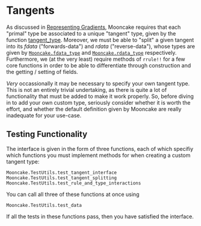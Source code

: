 # Tangents

As discussed in [Representing Gradients](@ref), Mooncake requires that each "primal" type be associated to a unique "tangent" type, given by the function [tangent_type](@ref).
Moreover, we must be able to "split" a given tangent into its _fdata_ ("forwards-data") and _rdata_ ("reverse-data"), whose types are given by [`Mooncake.fdata_type`](@ref) and [`Mooncake.rdata_type`](@ref) respectively.
Furthermore, we (at the very least) require methods of `rrule!!` for a few core functions in order to be able to differentiate through construction and the getting / setting of fields.

_Very_ occassionally it may be necessary to specify your own tangent type.
This is not an entirely trivial undertaking, as there is quite a lot of functionality that must be added to make it work properly.
So, before diving in to add your own custom type, seriously consider whether it is worth the effort, and whether the default definition given by Mooncake are really inadequate for your use-case.

## Testing Functionality

The interface is given in the form of three functions, each of which specifiy which functions you must implement methods for when creating a custom tangent type:
```@docs
Mooncake.TestUtils.test_tangent_interface
Mooncake.TestUtils.test_tangent_splitting
Mooncake.TestUtils.test_rule_and_type_interactions
```

You can call all three of these functions at once using
```@docs
Mooncake.TestUtils.test_data
```

If all the tests in these functions pass, then you have satisfied the interface.
